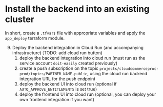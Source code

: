 # Install the backend into an existing cluster

In short, create a `.tfvars` file with appropriate variables and apply the `app_deploy` terraform module.


9. Deploy the backend integration in Cloud Run (and accompanying infrastructure) (TODO: add cloud run button)
    1. deploy the backend integration into cloud run (must run as the service account `doit-easily` created previously)
    2. create a push subscription on the topic `projects/cloudcommerceproc-prod/topics/PARTNER_NAME-public`, using the cloud run backend integration URL for the push endpoint
    3. deploy the backend UI into cloud run (optional if `AUTO_APPROVE_ENTITLEMENTS` is set true)
    4. deploy the frontend UI into cloud run (optional, you can deploy your own frontend integration if you want)